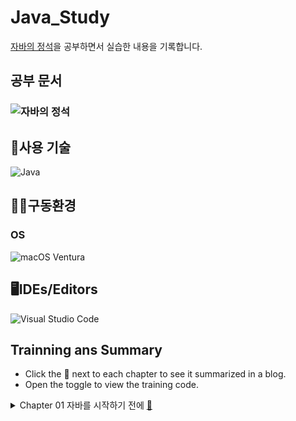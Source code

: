 # Java_Study
[자바의 정석]('https://www.aladin.co.kr/shop/wproduct.aspx?ItemId=76083001')을 공부하면서 실습한 내용을 기록합니다.

## 공부 문서
### ![자바의 정석]('https://www.aladin.co.kr/shop/wproduct.aspx?ItemId=76083001')

## 💬사용 기술
![Java](https://img.shields.io/badge/java-%23ED8B00.svg?style=for-the-badge&logo=openjdk&logoColor=white)

## :man_mechanic:구동환경
### OS
![macOS](https://img.shields.io/badge/mac%20os-000000?style=for-the-badge&logo=macos&logoColor=F0F0F0&style=flat) Ventura

## 🖥IDEs/Editors
![Visual Studio Code](https://img.shields.io/badge/Visual%20Studio%20Code-0078d7.svg?style=for-the-badge&logo=visual-studio-code&logoColor=white)

## Trainning ans Summary
- Click the 📰 next to each chapter to see it summarized in a blog.
- Open the toggle to view the training code.
<details><summary>Chapter 01 자바를 시작하기 전에 
    <a href=https://slowprogramer.tistory.com/>
        📰
    </a>
</summary>
- [Hello.java]('')
</details>
